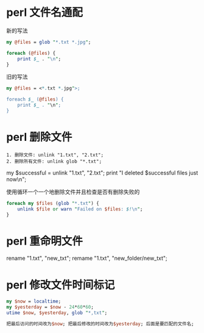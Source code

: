 # perl 文件名通配
新的写法
```perl
my @files = glob "*.txt *.jpg";

foreach (@files) {
    print $_ . "\n";
}
```
旧的写法
```perl
my @files = <*.txt *.jpg">;

foreach $_ (@files) {
    print $_ . "\n";
}
```



# perl 删除文件
```note
1. 删除文件: unlink "1.txt", "2.txt";
2. 删除所有文件: unlink glob "*.txt";
```
my $successful = unlink "1.txt", "2.txt";
print "I deleted $successful files just now\n";

使用循环一个一个地删除文件并且检查是否有删除失败的
```perl
foreach my $files (glob "*.txt") {
    unlink $file or warn "Failed on $files: $!\n";
}
```




# perl 重命明文件
rename "1.txt", "new_txt";
remame "1.txt", "new_folder/new_txt";




# perl 修改文件时间标记
```perl
my $now = localtime;
my $yesterday = $now - 24*60*60;
utime $now, $yesterday, glob "*,txt";

把最后访问的时间改为$now; 把最后修改的时间改为$yesterday; 后面是要匹配的文件名;

```


















